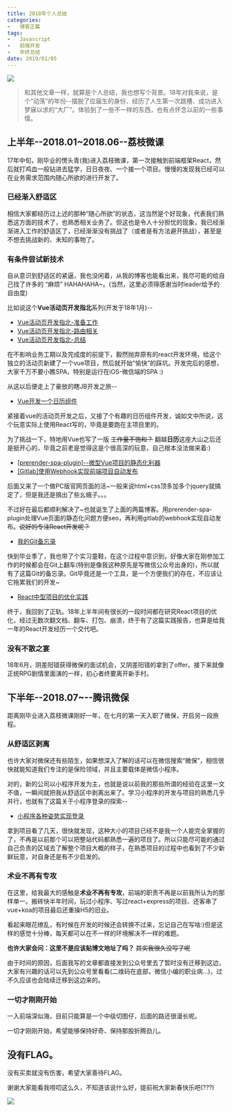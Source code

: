 ```yaml
---
title: 2018年个人总结
categories:
-   博客正篇
tags:
-   Javascript
-   前端开发
-   年终总结
date: 2019/01/05
---
```


<img src="https://blog-1252307419.cos.ap-beijing.myqcloud.com/wallhaven-727341.jpg"/>

>   和其他文章一样，就算是个人总结，我也想写个背景。18年对我来说，是个“动荡”的年份--摆脱了应届生的身份、经历了人生第一次跳槽、成功进入梦寐以求的“大厂”。体验到了一些不一样的东西，也有点怀念以前的一些事情。

##  上半年--2018.01~2018.06--荔枝微课

17年中旬，刚毕业的愣头青(我)进入荔枝微课，第一次接触到前端框架React，然后就打鸡血一般钻进去猛学，日日夜夜、一个接一个项目。慢慢的发现我已经可以在业务需求范围内随心所欲的进行开发了。

### 已经渐入舒适区

相信大家都经历过上述的那种“随心所欲”的状态，这当然是个好现象，代表我们熟悉这方面的技术了，也熟悉相关业务了。但这也是令人十分担忧的现象，我已经渐渐进入工作的舒适区了，已经渐渐没有挑战了（或者是有方法避开挑战），甚至是不想去挑战新的、未知的事物了。

### 有条件尝试新技术

自从意识到舒适区的紧逼，我也没闲着，从我的博客也能看出来，我尽可能的给自己找了许多的 “麻烦” HAHAHAHA~。(当然，这里必须得感谢当时leader给予的自由度)

比如说这个**Vue活动页开发指北**系列(开发于18年1月)--

-   [Vue活动页开发指北-准备工作](https://juejin.im/post/5a584a996fb9a01cb64eb868)
-   [Vue活动页开发指北-路由相关](https://juejin.im/post/5a66f6f36fb9a01c9e461a58)
-   [Vue活动页开发指北-总结](https://juejin.im/post/5a6f3bc1f265da3e3245c1bc)

在不影响业务工期以及完成度的前提下，毅然抛弃原有的react开发环境，给这个独立的活动页新建了一个vue项目，然后就开始“愉快”的踩坑。开发完后的感想，大家千万不要小瞧SPA，特别是运行在iOS-微信端的SPA :)

从这以后便走上了豪放的瞎JB开发之旅--

-   [Vue开发一个日历组件](https://juejin.im/post/5a8e9f925188257a5e575755)

紧接着vue的活动页开发之后，又接了个有趣的日历组件开发，诚如文中所说，这个玩意实际上使用React写的，毕竟是要跑在主项目里的。

为了挑战一下，特地用Vue也写了一版 <del>工作量不饱和？</del> 翻越**日历**这座大山之后还是挺开心的，毕竟之前老是觉得这是个很高深的玩意，自己根本没法做来着:)

-   [[prerender-spa-plugin]--微型Vue项目的静态化利器](https://juejin.im/post/5ab31b8cf265da239706c2df)
-   [[Gitlab]使用Webhook实现前端项目自动发布](https://juejin.im/post/5ab8ee78f265da23870ed688)

后面又来了一个做PC版官网页面的活~一般来说html+css顶多加多个jquery就搞定了，但是我还是搞出了些幺蛾子。。。

不过好在最后都顺利解决了~也就诞生了上面的两篇博客。用prerender-spa-plugin处理Vue页面的静态化问题方便seo，再利用gitlab的webhook实现自动发布。<del>说好的专注React开发呢？</del>

-   [我的Git备忘录](https://juejin.im/post/5ad4bc01f265da239a6048fa)

快到毕业季了，我也带了个实习童鞋，在这个过程中意识到，好像大家在刚参加工作的时候都会在Git上翻车(特别是像我这种原先是写微信公众号出身的)，所以就有了这篇Git的备忘录。Git毕竟还是一个工具，是一个方便我们的存在，不应该让它拖累我们的开发~

-   [React中型项目的优化实践](https://juejin.im/post/5b207a84f265da6e4c6d08ba)

终于，我回到了正轨。18年上半年间有很长的一段时间都在研究React项目的优化，经过无数次翻文档、翻车、打包、崩溃，终于有了这篇实践报告，也算是给我一年的React开发经历一个交代吧。

### 没有不散之宴

18年6月，阴差阳错获得微保的面试机会，又阴差阳错的拿到了offer。接下来就像正统RPG剧情里面演的一样，初心者终要离开新手村。

##  下半年--2018.07~--腾讯微保

距离刚毕业进入荔枝微课刚好一年，在七月的第一天入职了微保，开启另一段旅程。

### 从舒适区剥离

也许大家对微保还有些陌生，如果想深入了解的话可以在微信搜索“微保”，相信很快就能知道我们专注的是保险领域，并且主要载体是微信小程序。

对的，新的公司以小程序开发为主，也就是说以前我的那些所谓的经验在这里一文不值，一瞬间就把我从舒适区中剥离出来了。学习小程序的开发与项目的熟悉几乎并行，也就有了这篇关于小程序登录的探索--

-   [小程序各种姿势实现登录](https://juejin.im/post/5b6f137ee51d4566252aadb5)

拿到项目看了几天，很快就发现，这种大小的项目已经不是我一个人能完全掌握的了，不再是以前那个可以把整站代码都熟悉一遍的项目了。所以只能尽可能的通过自己负责的区域去了解整个项目大概的样子，在熟悉项目的过程中也看到了不少新鲜玩意，对自身还是有不少启发的。

### 术业不再有专攻

在这里，给我最大的感触是**术业不再有专攻**，前端的职责不再是以前我所认为的那样单一。搬砖快半年时间，玩过小程序、写过react+express的项目、还客串了vue+koa的项目最后还重操H5的旧业。

看起来眼花缭乱，有时候在开发的时候还会转换不过来，忘记自己在写啥:)但是这样的感觉十分棒，每天都可以在不一样的环境解决不一样的难题。

**也许大家会问：这里不是应该贴博文地址了吗？** <del>其实我很久没写了呢</del>

由于时间的原因，后面我写的文章都直接发到公众号里去了暂时没有迁移到这边，大家有兴趣的话可以先到公众号里看看(二维码在底部，微信小编的职业病...)，过不久应该也会陆续迁移到这边来的。

### 一切才刚刚开始

一入前端深似海，目前只能算是一个中级切图仔，后面的路还很漫长呢。

一切才刚刚开始，希望能够保持好奇、保持那股折腾劲儿。

##  没有FLAG。

没有买卖就没有伤害，希望大家善待FLAG。

谢谢大家能看我唠叨这么久，不知道该说什么好，提前祝大家新春快乐吧(???)

<img src="https://user-gold-cdn.xitu.io/2019/1/6/1681ec3d2e955d06?w=1906&h=1048&f=jpeg&s=422429"/>
